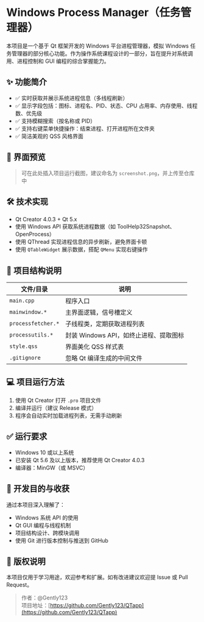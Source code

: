 # Windows Process Manager（任务管理器）

本项目是一个基于 Qt 框架开发的 Windows 平台进程管理器，模拟 Windows 任务管理器的部分核心功能。作为操作系统课程设计的一部分，旨在提升对系统调用、进程控制和 GUI 编程的综合掌握能力。

## ✨ 功能简介

- ✅ 实时获取并展示系统进程信息（多线程刷新）
- ✅ 显示字段包括：图标、进程名、PID、状态、CPU 占用率、内存使用、线程数、优先级
- ✅ 支持模糊搜索（按名称或 PID）
- ✅ 支持右键菜单快捷操作：结束进程、打开进程所在文件夹
- ✅ 简洁美观的 QSS 风格界面

## 📸 界面预览

> 可在此处插入项目运行截图，建议命名为 `screenshot.png`，并上传至仓库中

## 🛠️ 技术实现

- Qt Creator 4.0.3 + Qt 5.x
- 使用 Windows API 获取系统进程数据（如 ToolHelp32Snapshot、OpenProcess）
- 使用 QThread 实现进程信息的异步刷新，避免界面卡顿
- 使用 `QTableWidget` 展示数据，搭配 `QMenu` 实现右键操作

## 📂 项目结构说明

| 文件/目录           | 说明                                  |
|--------------------|---------------------------------------|
| `main.cpp`         | 程序入口                              |
| `mainwindow.*`     | 主界面逻辑，信号槽定义                 |
| `processfetcher.*` | 子线程类，定期获取进程列表             |
| `processutils.*`   | 封装 Windows API，如终止进程、提取图标 |
| `style.qss`        | 界面美化 QSS 样式表                    |
| `.gitignore`       | 忽略 Qt 编译生成的中间文件             |

## 💻 项目运行方法

1. 使用 Qt Creator 打开 `.pro` 项目文件
2. 编译并运行（建议 Release 模式）
3. 程序会自动实时加载进程列表，无需手动刷新

## ✅ 运行要求

- Windows 10 或以上系统
- 已安装 Qt 5.6 及以上版本，推荐使用 Qt Creator 4.0.3
- 编译器：MinGW（或 MSVC）

## 🧠 开发目的与收获

通过本项目深入理解了：
- Windows 系统 API 的使用
- Qt GUI 编程与线程机制
- 项目结构设计、跨模块调用
- 使用 Git 进行版本控制与推送到 GitHub

## 📜 版权说明

本项目仅用于学习用途，欢迎参考和扩展。如有改进建议欢迎提 Issue 或 Pull Request。

> 作者：@Gently123  
> 项目地址：[https://github.com/Gently123/QTapp](https://github.com/Gently123/QTapp)


